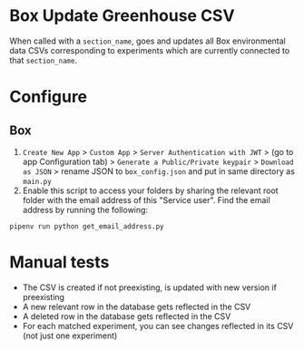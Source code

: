 # Box Update Greenhouse CSV
When called with a `section_name`, goes and updates all Box environmental data CSVs corresponding to experiments
which are currently connected to that `section_name`.

# Configure
## Box 

1. `Create New App` > `Custom App` > `Server Authentication with JWT` > (go to app Configuration tab) > `Generate a Public/Private keypair` > `Download as JSON` > rename JSON to `box_config.json` and put in same directory as `main.py`
2. Enable this script to access your folders by sharing the relevant root folder with the email address of this "Service user". Find the email address by running the following:
```
pipenv run python get_email_address.py
```

# Manual tests
* The CSV is created if not preexisting, is updated with new version if preexisting
* A new relevant row in the database gets reflected in the CSV
* A deleted row in the database gets reflected in the CSV
* For each matched experiment, you can see changes reflected in its CSV (not just one experiment)